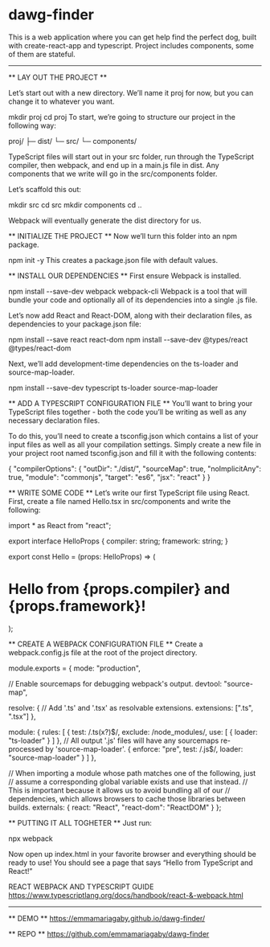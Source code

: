 # dawg-finder

This is a web application where you can get help find the perfect dog, built with create-react-app and typescript. Project includes components, some of them are stateful.

****************************************************************************

** LAY OUT THE PROJECT **

Let’s start out with a new directory. We’ll name it proj for now, but you can change it to whatever you want.

mkdir proj
cd proj
To start, we’re going to structure our project in the following way:

proj/
├─ dist/
└─ src/
   └─ components/

TypeScript files will start out in your src folder, run through the TypeScript compiler, then webpack, and end up in a main.js file in dist. Any components that we write will go in the src/components folder.

Let’s scaffold this out:

mkdir src
cd src
mkdir components
cd ..

Webpack will eventually generate the dist directory for us.

** INITIALIZE THE PROJECT **
Now we’ll turn this folder into an npm package.

npm init -y
This creates a package.json file with default values.

** INSTALL OUR DEPENDENCIES **
First ensure Webpack is installed.

npm install --save-dev webpack webpack-cli
Webpack is a tool that will bundle your code and optionally all of its dependencies into a single .js file.

Let’s now add React and React-DOM, along with their declaration files, as dependencies to your package.json file:

npm install --save react react-dom
npm install --save-dev @types/react @types/react-dom

Next, we’ll add development-time dependencies on the ts-loader and source-map-loader.

npm install --save-dev typescript ts-loader source-map-loader

** ADD A TYPESCRIPT CONFIGURATION FILE **
You’ll want to bring your TypeScript files together - both the code you’ll be writing as well as any necessary declaration files.

To do this, you’ll need to create a tsconfig.json which contains a list of your input files as well as all your compilation settings. Simply create a new file in your project root named tsconfig.json and fill it with the following contents:

{
  "compilerOptions": {
    "outDir": "./dist/",
    "sourceMap": true,
    "noImplicitAny": true,
    "module": "commonjs",
    "target": "es6",
    "jsx": "react"
  }
}

** WRITE SOME CODE **
Let’s write our first TypeScript file using React. First, create a file named Hello.tsx in src/components and write the following:

import * as React from "react";

export interface HelloProps {
  compiler: string;
  framework: string;
}

export const Hello = (props: HelloProps) => (
  <h1>
    Hello from {props.compiler} and {props.framework}!
  </h1>
);

** CREATE A WEBPACK CONFIGURATION FILE **
Create a webpack.config.js file at the root of the project directory.

module.exports = {
  mode: "production",

  // Enable sourcemaps for debugging webpack's output.
  devtool: "source-map",

  resolve: {
    // Add '.ts' and '.tsx' as resolvable extensions.
    extensions: [".ts", ".tsx"]
  },

  module: {
    rules: [
      {
        test: /\.ts(x?)$/,
        exclude: /node_modules/,
        use: [
          {
            loader: "ts-loader"
          }
        ]
      },
      // All output '.js' files will have any sourcemaps re-processed by 'source-map-loader'.
      {
        enforce: "pre",
        test: /\.js$/,
        loader: "source-map-loader"
      }
    ]
  },

  // When importing a module whose path matches one of the following, just
  // assume a corresponding global variable exists and use that instead.
  // This is important because it allows us to avoid bundling all of our
  // dependencies, which allows browsers to cache those libraries between builds.
  externals: {
    react: "React",
    "react-dom": "ReactDOM"
  }
};

** PUTTING IT ALL TOGHETER ** 
Just run:

npx webpack

Now open up index.html in your favorite browser and everything should be ready to use! You should see a page that says “Hello from TypeScript and React!”

REACT WEBPACK AND TYPESCRIPT GUIDE
https://www.typescriptlang.org/docs/handbook/react-&-webpack.html

****************************************************************************

** DEMO **
https://emmamariagaby.github.io/dawg-finder/

** REPO **
https://github.com/emmamariagaby/dawg-finder
